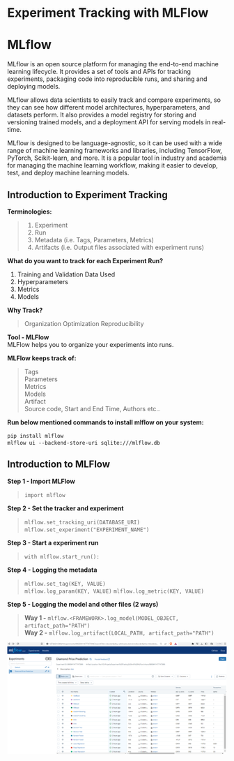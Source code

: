 # Experiment Tracking with MLFlow


# MLflow

MLflow is an open source platform for managing the end-to-end machine learning lifecycle. It provides a set of tools and APIs for tracking experiments, packaging code into reproducible runs, and sharing and deploying models.

MLflow allows data scientists to easily track and compare experiments, so they can see how different model architectures, hyperparameters, and datasets perform. It also provides a model registry for storing and versioning trained models, and a deployment API for serving models in real-time.

MLflow is designed to be language-agnostic, so it can be used with a wide range of machine learning frameworks and libraries, including TensorFlow, PyTorch, Scikit-learn, and more. It is a popular tool in industry and academia for managing the machine learning workflow, making it easier to develop, test, and deploy machine learning models.




## Introduction to Experiment Tracking
**Terminologies:**
> 1. Experiment  
> 2. Run  
> 3. Metadata  (i.e. Tags, Parameters, Metrics)  
> 4. Artifacts (i.e. Output files associated with experiment runs)

**What do you want to track for each Experiment Run?**
1. Training and Validation Data Used
2. Hyperparameters
3. Metrics
4. Models

**Why Track?**
> Organization
> Optimization
> Reproducibility

**Tool - MLFlow**  
MLFlow helps you to organize your experiments into runs.

**MLFlow keeps track of:**
> Tags  
> Parameters  
> Metrics  
> Models  
> Artifact  
> Source code, Start and End Time, Authors etc..

**Run below mentioned commands to install mlflow on your system:**
```
pip install mlflow
mlflow ui --backend-store-uri sqlite:///mlflow.db
```





## Introduction to MLFlow

**Step 1 - Import MLFlow**
> `import mlflow`

**Step 2 - Set the tracker and experiment**
> `mlflow.set_tracking_uri(DATABASE_URI)`  
> `mlflow.set_experiment("EXPERIMENT_NAME")`

**Step 3 - Start a experiment run**
> `with mlflow.start_run():`

**Step 4 - Logging the metadata**
> `mlflow.set_tag(KEY, VALUE)`  
> `mlflow.log_param(KEY, VALUE)`
> `mlflow.log_metric(KEY, VALUE)`

**Step 5 - Logging the model and other files (2 ways)**
> **Way 1 -** `mlflow.<FRAMEWORK>.log_model(MODEL_OBJECT, artifact_path="PATH")`  
> **Way 2 -** `mlflow.log_artifact(LOCAL_PATH, artifact_path="PATH")`




![imag](https://github.com/Abdul-Jaweed/Experiment-Tracking-with-MLFlow/blob/main/images/mlflow1.PNG)